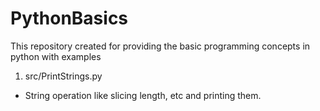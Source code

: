 # PythonBasics
This repository created for providing the basic programming concepts in python with examples

1) src/PrintStrings.py
  - String operation like slicing length, etc and printing them. 